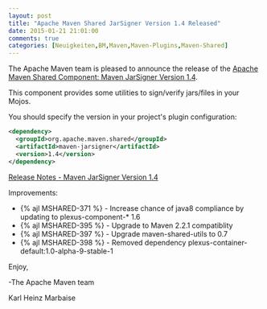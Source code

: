 ```yaml
---
layout: post
title: "Apache Maven Shared JarSigner Version 1.4 Released"
date: 2015-01-21 21:01:00
comments: true
categories: [Neuigkeiten,BM,Maven,Maven-Plugins,Maven-Shared]
---
```

The Apache Maven team is pleased to announce the release of the 
[Apache Maven Shared Component: Maven JarSigner Version 1.4](http://maven.apache.org/shared/maven-jarsigner/).

This component provides some utilities to sign/verify jars/files in your Mojos.

You should specify the version in your project's plugin configuration:

``` xml
<dependency>
  <groupId>org.apache.maven.shared</groupId>
  <artifactId>maven-jarsigner</artifactId>
  <version>1.4</version>
</dependency>
```

<!-- more -->

[Release Notes - Maven JarSigner Version 1.4](https://issues.apache.org/jira/secure/ReleaseNote.jspa?projectId=12317528&version=12330855)

Improvements:

 * {% ajl MSHARED-371 %} - Increase chance of java8 compliance by updating to plexus-component-* 1.6
 * {% ajl MSHARED-395 %} - Upgrade to Maven 2.2.1 compatiblity
 * {% ajl MSHARED-397 %} - Upgrade maven-shared-utils to 0.7
 * {% ajl MSHARED-398 %} - Removed dependency plexus-container-default:1.0-alpha-9-stable-1

Enjoy,

-The Apache Maven team

Karl Heinz Marbaise
